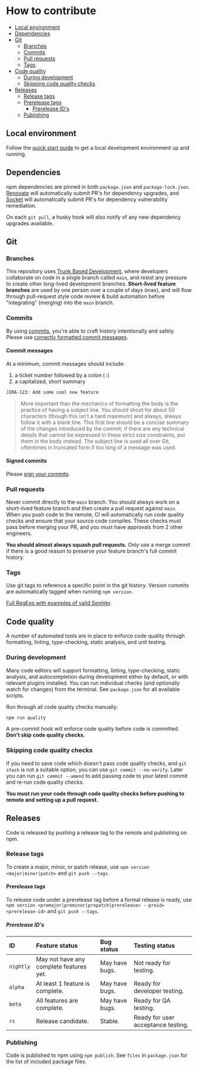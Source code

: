 # How to contribute

- [Local environment](#markdown-header-local-environment)
- [Dependencies](#markdown-header-dependencies)
- [Git](#markdown-header-git)
  - [Branches](#markdown-header-branches)
  - [Commits](#markdown-header-commits)
  - [Pull requests](#markdown-header-pull-requests)
  - [Tags](#markdown-header-tags)
- [Code quality](#markdown-header-code-quality)
  - [During development](#markdown-header-during-development)
  - [Skipping code quality checks](#markdown-header-skipping-code-quality-checks)
- [Releases](#markdown-header-releases)
  - [Release tags](#markdown-header-release-tags)
  - [Prerelease tags](#markdown-header-prerelease-tags)
    - [Prerelease ID's](#markdown-header-prerelease-ids)
  - [Publishing](#markdown-header-publishing)

## Local environment

Follow the [quick start guide](../README.md#markdown-header-quick-start) to get a local development environment up and running.

## Dependencies

npm dependencies are pinned in both `package.json` and `package-lock.json`. [Renovate](https://app.renovatebot.com/dashboard#github/paulshryock/release-bump) will automatically submit PR's for dependency upgrades, and [Socket](https://socket.dev/) will automatically submit PR's for dependency vulnerability remediation.

On each `git pull`, a husky hook will also notify of any new dependency upgrades available.

## Git

### Branches

This repository uses [Trunk Based Development](https://trunkbaseddevelopment.com/), where developers collaborate on code in a single branch called `main`, and resist any pressure to create other long-lived development branches. **Short-lived feature branches** are used by one person over a couple of days (max), and will flow through pull-request style code review & build automation before "integrating" (merging) into the `main` branch.

### Commits

By using [commits](https://github.com/git-guides/git-commit), you're able to craft history intentionally and safely. Please use [correctly formatted commit messages](https://tbaggery.com/2008/04/19/a-note-about-git-commit-messages.html).

#### Commit messages

At a minimum, commit messages should include:
1. a ticket number followed by a colon (`:`)
2. a capitalized, short summary

```bash
JIRA-123: Add some cool new feature
```

> More important than the mechanics of formatting the body is the practice of having a subject line. You should shoot for about 50 characters (though this isn’t a hard maximum) and always, always follow it with a blank line. This first line should be a concise summary of the changes introduced by the commit; if there are any technical details that cannot be expressed in these strict size constraints, put them in the body instead. The subject line is used all over Git, oftentimes in truncated form if too long of a message was used.

#### Signed commits

Please [sign your commits](https://docs.github.com/en/authentication/managing-commit-signature-verification/signing-commits).

### Pull requests

Never commit directly to the `main` branch. You should always work on a short-lived feature branch and then create a pull request against `main`. When you push code to the remote, CI will automatically run code quality checks and ensure that your source code compiles. These checks must pass before merging your PR, and you must have approvals from 2 other engineers.

**You should almost always squash pull requests.** Only use a merge commit if there is a good reason to preserve your feature branch's full commit history.

### Tags

Use git tags to reference a specific point in the git history. Version commits are automatically tagged when running `npm version`.

[Full RegExp with examples of valid SemVer](https://regex101.com/r/vkijKf/1/).

## Code quality

A number of automated tools are in place to enforce code quality through formatting, linting, type-checking, static analysis, and unit testing.

### During development

Many code editors will support formatting, linting, type-checking, static analysis, and autocompletion during development either by default, or with relevant plugins installed. You can run individual checks (and optionally watch for changes) from the terminal. See `package.json` for all available scripts.

Run through all code quality checks manually:

```bash
npm run quality
```

A pre-commit hook will enforce code quality before code is committed. **Don't skip code quality checks.**

### Skipping code quality checks

If you need to save code which doesn't pass code quality checks, and `git stash` is not a suitable option, you can use `git commit --no-verify`. Later you can run `git commit --amend` to add passing code to your latest commit and re-run code quality checks.

**You must run your code through code quality checks before pushing to remote and setting up a pull request.**

## Releases

Code is released by pushing a release tag to the remote and publishing on npm.

### Release tags

To create a major, minor, or patch release, use `npm version <major|minor|patch>` and `git push --tags`.

#### Prerelease tags

To release code under a prerelease tag before a formal release is ready, use `npm version <premajor|preminor|prepatch|prerelease> --preid=<prerelease-id>` and `git push --tags`.

##### Prerelease ID's

| ID        | Feature status                          | Bug status     | Testing status                     |
| :---      | :---                                    | :---           | :---                               |
| `nightly` | May not have any complete features yet. | May have bugs. | Not ready for testing.             |
| `alpha`   | At least 1 feature is complete.         | May have bugs. | Ready for developer testing.       |
| `beta`    | All features are complete.              | May have bugs. | Ready for QA testing.              |
| `rc`      | Release candidate.                      | Stable.        | Ready for user acceptance testing. |

### Publishing

Code is published to npm using `npm publish`. See `files` in `package.json` for the list of included package files.